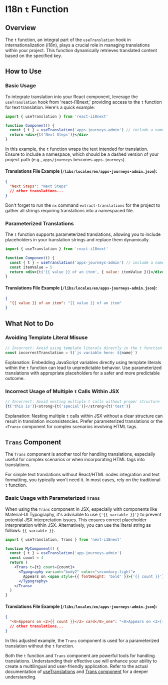 # I18n `t` Function

## Overview

The `t` function, an integral part of the `useTranslation` hook in internationalization (i18n), plays a crucial role in managing translations within your project. This function dynamically retrieves translated content based on the specified key.

## How to Use

### Basic Usage

To integrate translation into your React component, leverage the `useTranslation` hook from 'react-i18next,' providing access to the `t` function for text translation. Here's a quick example:

```jsx
import { useTranslation } from 'react-i18next'

function Component() {
  const { t } = useTranslation('apps-journeys-admin') // include a namespace
  return <div>{t('Next Steps')}</div>
}
```

In this example, the `t` function wraps the text intended for translation. Ensure to include a namespace, which should be a dashed version of your project path (e.g., `apps/journeys` becomes `apps-journeys`).

#### Translations File Example (`/libs/locales/en/apps-journeys-admin.json`):

```json
{
  "Next Steps": "Next Steps"
  // other translations...
}
```

Don't forget to run the `nx` command `extract-translations` for the project to gather all strings requiring translations into a namespaced file.

### Parameterized Translations

The `t` function supports parameterized translations, allowing you to include placeholders in your translation strings and replace them dynamically.

```jsx
import { useTranslation } from 'react-i18next'

function Component() {
  const { t } = useTranslation('apps-journeys-admin') // include a namespace
  const itemValue = 5
  return <div>{t('{{ value }} of an item', { value: itemValue })}</div>
}
```

#### Translations File Example (`/libs/locales/en/apps-journeys-admin.json`):

```json
{
  "{{ value }} of an item": "{{ value }} of an item"
}
```

## What Not to Do

### Avoiding Template Literal Misuse

```jsx
// Incorrect: Avoid using template literals directly in the t function
const incorrectTranslation = t(`js variable here: ${name}`)
```

Explanation: Embedding JavaScript variables directly using template literals within the `t` function can lead to unpredictable behavior. Use parameterized translations with appropriate placeholders for a safer and more predictable outcome.

### Incorrect Usage of Multiple `t` Calls Within JSX

```jsx
// Incorrect: Avoid nesting multiple t calls without proper structure
{t('this is')}<strong>{t('special')}</strong>{t('test')}
```

Explanation: Nesting multiple `t` calls within JSX without a clear structure can result in translation inconsistencies. Prefer parameterized translations or the `<Trans>` component for complex scenarios involving HTML tags.

## `Trans` Component

The `Trans` component is another tool for handling translations, especially useful for complex scenarios or when incorporating HTML tags into translations.

For simple text translations without React/HTML nodes integration and text formatting, you typically won't need it. In most cases, rely on the traditional `t` function.

### Basic Usage with Parameterized `Trans`

When using the `Trans` component in JSX, especially with components like Material-UI Typography, it's advisable to use `{'{{ variable }}'}` to prevent potential JSX interpretation issues. This ensures correct placeholder interpretation within JSX. Alternatively, you can use the literal string as follows: `{{ variable }}`.

```jsx
import { useTranslation, Trans } from 'next-i18next'

function MyComponent() {
  const { t } = useTranslation('app-journeys-admin')
  const count = 4
  return (
    <Trans t={t} count={count}>
      <Typography variant="body2" color="secondary.light">
        Appears on <span style={{ fontWeight: 'bold' }}>{'{{ count }}'}</span> card
      </Typography>
    </Trans>
  )
}
```

#### Translations File Example (`/libs/locales/en/apps-journeys-admin.json`):

```json
{
  "<0>Appears on <2>{{ count }}</2> card</0>_one": "<0>Appears on <2>{{ count }}</2> card</0>"
  // other translations...
}
```

In this adjusted example, the `Trans` component is used for a parameterized translation without the `t` function.

Both the `t` function and `Trans` component are powerful tools for handling translations. Understanding their effective use will enhance your ability to create a multilingual and user-friendly application. Refer to the actual documentation of [useTranslations](https://react.i18next.com/latest/usetranslation-hook) and [Trans component](https://react.i18next.com/latest/trans-component) for a deeper understanding.
